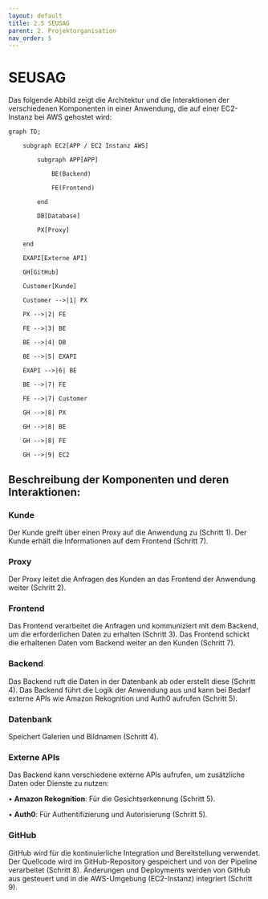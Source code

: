 ```yaml
---
layout: default
title: 2.5 SEUSAG
parent: 2. Projektorganisation
nav_order: 5
---
```


# SEUSAG

  

Das folgende Abbild zeigt die Architektur und die Interaktionen der verschiedenen Komponenten in einer Anwendung, die auf einer EC2-Instanz bei AWS gehostet wird:

  

```mermaid
graph TD;

    subgraph EC2[APP / EC2 Instanz AWS]

        subgraph APP[APP]

            BE(Backend)

            FE(Frontend)

        end

        DB[Database]

        PX[Proxy]

    end

    EXAPI[Externe API]

    GH[GitHub]

    Customer[Kunde]

    Customer -->|1| PX

    PX -->|2| FE

    FE -->|3| BE

    BE -->|4| DB

    BE -->|5| EXAPI

    EXAPI -->|6| BE

    BE -->|7| FE

    FE -->|7| Customer

    GH -->|8| PX

    GH -->|8| BE

    GH -->|8| FE

    GH -->|9| EC2
```

## **Beschreibung der Komponenten und deren Interaktionen:**

  

### **Kunde**
 

Der Kunde greift über einen Proxy auf die Anwendung zu (Schritt 1). Der Kunde erhält die Informationen auf dem Frontend (Schritt 7).

### **Proxy**

Der Proxy leitet die Anfragen des Kunden an das Frontend der Anwendung weiter (Schritt 2).

### **Frontend**

Das Frontend verarbeitet die Anfragen und kommuniziert mit dem Backend, um die erforderlichen Daten zu erhalten (Schritt 3). Das Frontend schickt die erhaltenen Daten vom Backend weiter an den Kunden (Schritt 7).

### **Backend**

Das Backend ruft die Daten in der Datenbank ab oder erstellt diese (Schritt 4). Das Backend führt die Logik der Anwendung aus und kann bei Bedarf externe APIs wie Amazon Rekognition und Auth0 aufrufen (Schritt 5).

### **Datenbank**

Speichert Galerien und Bildnamen (Schritt 4).


### **Externe APIs**


Das Backend kann verschiedene externe APIs aufrufen, um zusätzliche Daten oder Dienste zu nutzen:

• **Amazon Rekognition**: Für die Gesichtserkennung (Schritt 5).

• **Auth0**: Für Authentifizierung und Autorisierung (Schritt 5).

### **GitHub**

GitHub wird für die kontinuierliche Integration und Bereitstellung verwendet. Der Quellcode wird im GitHub-Repository gespeichert und von der Pipeline verarbeitet (Schritt 8). Änderungen und Deployments werden von GitHub aus gesteuert und in die AWS-Umgebung (EC2-Instanz) integriert (Schritt 9).